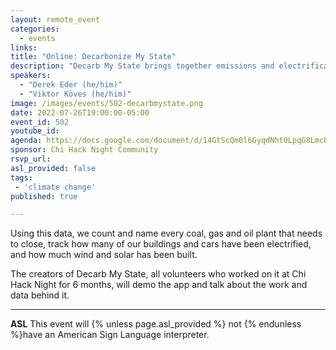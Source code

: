 ```yaml
---
layout: remote_event
categories:
  - events
links: 
title: "Online: Decarbonize My State"
description: "Decarb My State brings together emissions and electrification data for all 50 states + DC and organizes it based on the biggest sources of climate pollution: the machines we use to heat our homes, cook our food, get us places, and produce our power."
speakers:
  - "Derek Eder (he/him)"
  - "Viktor Köves (he/him)"
image: /images/events/502-decarbmystate.png
date: 2022-07-26T19:00:00-05:00
event_id: 502
youtube_id: 
agenda: https://docs.google.com/document/d/14GtScQm0l6GyqdNht0LpqG8LmcEF7i3COjNJ06PaTj8/edit#
sponsor: Chi Hack Night Community
rsvp_url: 
asl_provided: false
tags: 
 - 'climate change'
published: true

---
```


Using this data, we count and name every coal, gas and oil plant that needs to close, track how many of our buildings and cars have been electrified, and how much wind and solar has been built.

The creators of Decarb My State, all volunteers who worked on it at Chi Hack Night for 6 months, will demo the app and talk about the work and data behind it.

---

**ASL** This event will {% unless page.asl_provided %} not {% endunless %}have an American Sign Language interpreter.

